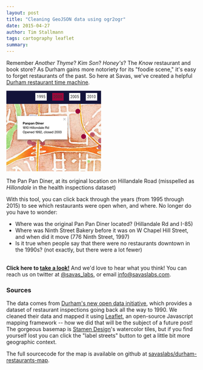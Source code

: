 ```yaml
---
layout: post
title: "Cleaning GeoJSON data using ogr2ogr"
date: 2015-04-27
author: Tim Stallmann
tags: cartography leaflet
summary: 
---
```

Remember *Another Thyme*? *Kim Son*? *Honey's*? The *Know* restaurant and book store? As Durham gains more notoriety for its "foodie scene," it's easy to forget restaurants of the past.
So here at Savas, we've created a helpful [Durham restaurant time machine](http://www.savaslabs.com/durham-restaurants-map).

<div class="blog-image wrap-left">
<a href="http://www.savaslabs.com/durham-restaurants-map"><img src="/assets/img/blog/restaurants-map-pan-pan-diner.png" alt="Map showing the Pan Pan Diner, at its original location on Hillandale Road" width="250" height="212"></a>
<p>The Pan Pan Diner, at its original location on Hillandale Road (misspelled as <i>Hillondale</i> in the health inspections dataset)</p>
</div>

With this tool, you can click back through the years (from 1995 through 2015) to see which restaurants were open when, and where.
No longer do you have to wonder:

* Where was the original Pan Pan Diner located? (Hillandale Rd and I-85)
* Where was Ninth Street Bakery before it was on W Chapel Hill Street, and when did it move (776 Ninth Street, 1997)
* Is it true when people say that there were no restaurants downtown in the 1990s? (not exactly, but there were a lot fewer)

<br><b>Click here to [take a look!](http://www.savaslabs.com/durham-restaurants-map)</b>
And we'd love to hear what you think! You can reach us on twitter at <a href="https://twitter.com/savas_labs">@savas_labs</a>, or email <a href="mailto:info@savaslabs.com">info@savaslabs.com</a>. 

### Sources
The data comes from [Durham's new open data initiative](http://data.dconc.gov/), which provides a dataset of restaurant inspections going back all the way to 1990.
We cleaned their data and mapped it using [Leaflet](http://www.leafletjs.com), an open-source Javascript mapping framework -- how we did that
 will be the subject of a future post! The gorgeous
basemap is [Stamen Design](http://www.stamen.com)'s watercolor tiles, but if you find yourself lost you can click the "label streets" button to get a little bit more
geographic context.

The full sourcecode for the map is available on github at [savaslabs/durham-restaurants-map](https://github.com/savaslabs/durham-restaurants-map).


